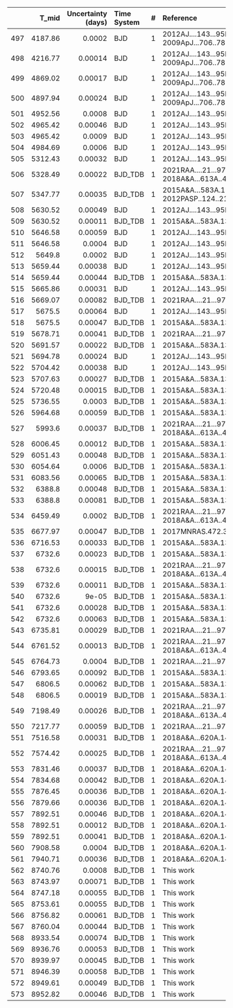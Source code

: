 |     |   T_mid |   Uncertainty (days) | Time System   |   # | Reference                                |
|----:|--------:|---------------------:|:--------------|----:|:-----------------------------------------|
| 497 | 4187.86 |              0.0002  | BJD           |   1 | 2012AJ....143...95L; 2009ApJ...706..785H |
| 498 | 4216.77 |              0.00014 | BJD           |   1 | 2012AJ....143...95L; 2009ApJ...706..785H |
| 499 | 4869.02 |              0.00017 | BJD           |   1 | 2012AJ....143...95L; 2009ApJ...706..785H |
| 500 | 4897.94 |              0.00024 | BJD           |   1 | 2012AJ....143...95L; 2009ApJ...706..785H |
| 501 | 4952.56 |              0.0008  | BJD           |   1 | 2012AJ....143...95L                      |
| 502 | 4965.42 |              0.00046 | BJD           |   1 | 2012AJ....143...95L                      |
| 503 | 4965.42 |              0.0009  | BJD           |   1 | 2012AJ....143...95L                      |
| 504 | 4984.69 |              0.0006  | BJD           |   1 | 2012AJ....143...95L                      |
| 505 | 5312.43 |              0.00032 | BJD           |   1 | 2012AJ....143...95L                      |
| 506 | 5328.49 |              0.00022 | BJD_TDB       |   1 | 2021RAA....21...97S; 2018A&A...613A..41M |
| 507 | 5347.77 |              0.00035 | BJD_TDB       |   1 | 2015A&A…583A.138M; 2012PASP..124..212S   |
| 508 | 5630.52 |              0.00049 | BJD           |   1 | 2012AJ....143...95L                      |
| 509 | 5630.52 |              0.00011 | BJD_TDB       |   1 | 2015A&A...583A.138M                      |
| 510 | 5646.58 |              0.00059 | BJD           |   1 | 2012AJ....143...95L                      |
| 511 | 5646.58 |              0.0004  | BJD           |   1 | 2012AJ....143...95L                      |
| 512 | 5649.8  |              0.0002  | BJD           |   1 | 2012AJ....143...95L                      |
| 513 | 5659.44 |              0.00038 | BJD           |   1 | 2012AJ....143...95L                      |
| 514 | 5659.44 |              0.00044 | BJD_TDB       |   1 | 2015A&A...583A.138M                      |
| 515 | 5665.86 |              0.00031 | BJD           |   1 | 2012AJ....143...95L                      |
| 516 | 5669.07 |              0.00082 | BJD_TDB       |   1 | 2021RAA....21...97S                      |
| 517 | 5675.5  |              0.00064 | BJD           |   1 | 2012AJ....143...95L                      |
| 518 | 5675.5  |              0.00047 | BJD_TDB       |   1 | 2015A&A...583A.138M                      |
| 519 | 5678.71 |              0.00041 | BJD_TDB       |   1 | 2021RAA....21...97S                      |
| 520 | 5691.57 |              0.00022 | BJD_TDB       |   1 | 2015A&A...583A.138M                      |
| 521 | 5694.78 |              0.00024 | BJD           |   1 | 2012AJ....143...95L                      |
| 522 | 5704.42 |              0.00038 | BJD           |   1 | 2012AJ....143...95L                      |
| 523 | 5707.63 |              0.00027 | BJD_TDB       |   1 | 2015A&A...583A.138M                      |
| 524 | 5720.48 |              0.00015 | BJD_TDB       |   1 | 2015A&A...583A.138M                      |
| 525 | 5736.55 |              0.0003  | BJD_TDB       |   1 | 2015A&A...583A.138M                      |
| 526 | 5964.68 |              0.00059 | BJD_TDB       |   1 | 2015A&A...583A.138M                      |
| 527 | 5993.6  |              0.00037 | BJD_TDB       |   1 | 2021RAA....21...97S; 2018A&A...613A..41M |
| 528 | 6006.45 |              0.00012 | BJD_TDB       |   1 | 2015A&A...583A.138M                      |
| 529 | 6051.43 |              0.00048 | BJD_TDB       |   1 | 2015A&A...583A.138M                      |
| 530 | 6054.64 |              0.0006  | BJD_TDB       |   1 | 2015A&A...583A.138M                      |
| 531 | 6083.56 |              0.00065 | BJD_TDB       |   1 | 2015A&A...583A.138M                      |
| 532 | 6388.8  |              0.00048 | BJD_TDB       |   1 | 2015A&A...583A.138M                      |
| 533 | 6388.8  |              0.00081 | BJD_TDB       |   1 | 2015A&A...583A.138M                      |
| 534 | 6459.49 |              0.0002  | BJD_TDB       |   1 | 2021RAA....21...97S; 2018A&A...613A..41M |
| 535 | 6677.97 |              0.00047 | BJD_TDB       |   1 | 2017MNRAS.472.3871T                      |
| 536 | 6716.53 |              0.00033 | BJD_TDB       |   1 | 2015A&A...583A.138M                      |
| 537 | 6732.6  |              0.00023 | BJD_TDB       |   1 | 2015A&A...583A.138M                      |
| 538 | 6732.6  |              0.00015 | BJD_TDB       |   1 | 2021RAA....21...97S; 2018A&A...613A..41M |
| 539 | 6732.6  |              0.00011 | BJD_TDB       |   1 | 2015A&A...583A.138M                      |
| 540 | 6732.6  |              9e-05   | BJD_TDB       |   1 | 2015A&A...583A.138M                      |
| 541 | 6732.6  |              0.00028 | BJD_TDB       |   1 | 2015A&A...583A.138M                      |
| 542 | 6732.6  |              0.00063 | BJD_TDB       |   1 | 2015A&A...583A.138M                      |
| 543 | 6735.81 |              0.00029 | BJD_TDB       |   1 | 2021RAA....21...97S                      |
| 544 | 6761.52 |              0.00013 | BJD_TDB       |   1 | 2021RAA....21...97S; 2018A&A...613A..41M |
| 545 | 6764.73 |              0.0004  | BJD_TDB       |   1 | 2021RAA....21...97S                      |
| 546 | 6793.65 |              0.00092 | BJD_TDB       |   1 | 2015A&A...583A.138M                      |
| 547 | 6806.5  |              0.00062 | BJD_TDB       |   1 | 2015A&A...583A.138M                      |
| 548 | 6806.5  |              0.00019 | BJD_TDB       |   1 | 2015A&A...583A.138M                      |
| 549 | 7198.49 |              0.00026 | BJD_TDB       |   1 | 2021RAA....21...97S; 2018A&A...613A..41M |
| 550 | 7217.77 |              0.00059 | BJD_TDB       |   1 | 2021RAA....21...97S                      |
| 551 | 7516.58 |              0.00031 | BJD_TDB       |   1 | 2018A&A...620A.142A                      |
| 552 | 7574.42 |              0.00025 | BJD_TDB       |   1 | 2021RAA....21...97S; 2018A&A...613A..41M |
| 553 | 7831.46 |              0.00037 | BJD_TDB       |   1 | 2018A&A...620A.142A                      |
| 554 | 7834.68 |              0.00042 | BJD_TDB       |   1 | 2018A&A...620A.142A                      |
| 555 | 7876.45 |              0.00036 | BJD_TDB       |   1 | 2018A&A...620A.142A                      |
| 556 | 7879.66 |              0.00036 | BJD_TDB       |   1 | 2018A&A...620A.142A                      |
| 557 | 7892.51 |              0.00046 | BJD_TDB       |   1 | 2018A&A...620A.142A                      |
| 558 | 7892.51 |              0.00012 | BJD_TDB       |   1 | 2018A&A...620A.142A                      |
| 559 | 7892.51 |              0.00041 | BJD_TDB       |   1 | 2018A&A...620A.142A                      |
| 560 | 7908.58 |              0.0004  | BJD_TDB       |   1 | 2018A&A...620A.142A                      |
| 561 | 7940.71 |              0.00036 | BJD_TDB       |   1 | 2018A&A...620A.142A                      |
| 562 | 8740.76 |              0.0008  | BJD_TDB       |   1 | This work                                |
| 563 | 8743.97 |              0.00071 | BJD_TDB       |   1 | This work                                |
| 564 | 8747.18 |              0.00055 | BJD_TDB       |   1 | This work                                |
| 565 | 8753.61 |              0.00055 | BJD_TDB       |   1 | This work                                |
| 566 | 8756.82 |              0.00061 | BJD_TDB       |   1 | This work                                |
| 567 | 8760.04 |              0.00044 | BJD_TDB       |   1 | This work                                |
| 568 | 8933.54 |              0.00074 | BJD_TDB       |   1 | This work                                |
| 569 | 8936.76 |              0.00053 | BJD_TDB       |   1 | This work                                |
| 570 | 8939.97 |              0.00045 | BJD_TDB       |   1 | This work                                |
| 571 | 8946.39 |              0.00058 | BJD_TDB       |   1 | This work                                |
| 572 | 8949.61 |              0.00049 | BJD_TDB       |   1 | This work                                |
| 573 | 8952.82 |              0.00046 | BJD_TDB       |   1 | This work                                |